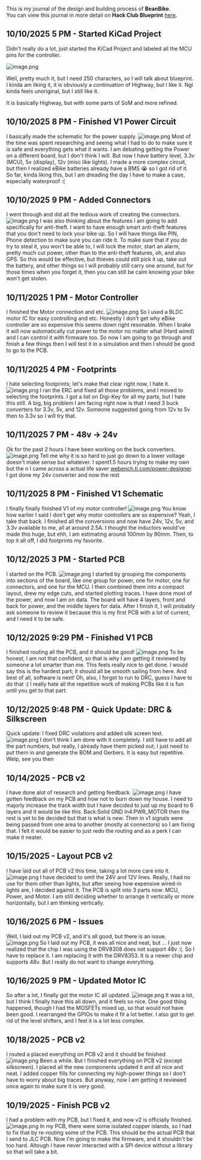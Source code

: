 <!--
  ===================    !!READ THIS NOTICE!!   ====================
  DO NOT edit this file manually. Your changes WILL BE OVERWRITTEN!
  This journal is auto generated and updated by Hack Club Blueprint.
  To edit this file, please edit your journal entries on Blueprint.
  ==================================================================
-->

This is my journal of the design and building process of **BeanBike**.  
You can view this journal in more detail on **Hack Club Blueprint** [here](https://blueprint.hackclub.com/projects/396).


## 10/10/2025 5 PM - Started KiCad Project  

Didn't really do a lot, just started the KiCad Project and labeled all the MCU pins for the controller.

![image.png](https://blueprint.hackclub.com/user-attachments/blobs/proxy/eyJfcmFpbHMiOnsiZGF0YSI6MTUxMywicHVyIjoiYmxvYl9pZCJ9fQ==--a9143516e9c36189a78fa9728de7c93dc4bf3c46/image.png)


Well, pretty much it, but I need 250 characters, so I will talk about blueprint. I kinda am liking it, it is obviously a continuation of Highway, but I like it. Ngl kinda feels unoriginal, but I still like it. 

It is basically Highway, but with some parts of SoM and more refined.  

## 10/10/2025 8 PM - Finished V1 Power Circuit  

I basically made the schematic for the power supply.
![image.png](https://blueprint.hackclub.com/user-attachments/blobs/proxy/eyJfcmFpbHMiOnsiZGF0YSI6MTUzNCwicHVyIjoiYmxvYl9pZCJ9fQ==--8241470e2299ee4d2047ad70ae19330d94f9d8c5/image.png)
Most of the time was spent researching and seeing what I had to do to make sure it is safe and everything gets what it wants. I am debating getting the Power on a different board, but I don't think I will.
But now I have battery level, 3.3v (MCU), 5v (display), 12v (misc like lights). 
I made a more complex circuit, but then I realized eBike batteries already have a BMS 😭 so I got rid of it.
So far, kinda liking this, but I am dreading the day I have to make a case, especially waterproof :(  

## 10/10/2025 9 PM - Added Connectors  

I went through and did all the tedious work of creating the connectors. 
![image.png](https://blueprint.hackclub.com/user-attachments/blobs/proxy/eyJfcmFpbHMiOnsiZGF0YSI6MTU0MywicHVyIjoiYmxvYl9pZCJ9fQ==--e89d0bf58e68c16cda045891f44fc5b6902c0a66/image.png)
I was also thinking about the features I am going to add specifically for anti-theft. I want to have enough smart anti-theft features that you don't need to lock your bike up. So I will have things like PIN, Phone detection to make sure you can ride it. To make sure that if you do try to steal it, you won't be able to, I will lock the motor, start an alarm, pretty much cut power, other than to the anti-theft features, oh, and also GPS. So this would be effective, but thieves could still pick it up, take out the battery, and other things so I will probably still carry one around, but for those times when you forget it, then you can still be calm knowing your bike won't get stolen.  

## 10/11/2025 1 PM - Motor Controller  

I finished the Motor connection and etc.
![image.png](https://blueprint.hackclub.com/user-attachments/blobs/proxy/eyJfcmFpbHMiOnsiZGF0YSI6MTY0MCwicHVyIjoiYmxvYl9pZCJ9fQ==--03ccd02f88be4c9362fb244c248106f154a25d63/image.png)
So I used a BLDC motor IC for easy controlling and etc. Honestly I don't get why eBike controller are so expensive this seems down right resonable.
When I brake it will now automatically cut power to the motor no matter what (Hard wired) and I can control it with firmware too. So now I am going to go through and finish a few things then I will test it in a simulation and then I should be good to go to the PCB.  

## 10/11/2025 4 PM - Footprints  

I hate selecting footprints; let's make that clear right now, I hate it.
![image.png](https://blueprint.hackclub.com/user-attachments/blobs/proxy/eyJfcmFpbHMiOnsiZGF0YSI6MTY3MCwicHVyIjoiYmxvYl9pZCJ9fQ==--02d80125252332b05c6f6fb64ecf9d814c531c28/image.png)
I ran the ERC and fixed all those problems, and I moved to selecting the footprints. I got a list on Digi-Key for all my parts, but I hate this still. A big, big problem I am facing right now is that I need 3 buck converters for 3.3v, 5v, and 12v. Someone suggested going from 12v to 5v then to 3.3v so I will try that.  

## 10/11/2025 7 PM - 48v -> 24v  

Ok for the past 2 hours I have been working on the buck converters.
![image.png](https://blueprint.hackclub.com/user-attachments/blobs/proxy/eyJfcmFpbHMiOnsiZGF0YSI6MTY5OSwicHVyIjoiYmxvYl9pZCJ9fQ==--883f798163d37c0d06bf2b47560470d24ca28e1a/image.png)
Tell me why it is so hard to just go down to a lower voltage doesn't make sense but whatever. I spent1.5 hours trying to make my own but the n I came across a actual life saver [webench.ti.com/power-designer](webench.ti.com/power-designer). I got done my 24v converter and now the rest  

## 10/11/2025 8 PM - Finished V1 Schematic  

I finally finally finished V1 of my motor controller!
![image.png](https://blueprint.hackclub.com/user-attachments/blobs/proxy/eyJfcmFpbHMiOnsiZGF0YSI6MTcxOSwicHVyIjoiYmxvYl9pZCJ9fQ==--e81ce31382838081d9f66ed0659053e2d6eead8b/image.png)
You know how earlier I said I don't get why motor controllers are so expensive? Yeah, I take that back. I finished all the conversions and now have 24v, 12v, 5v, and 3.3v available to me, all at around 2.5A. I thought the inductors would've made this huge, but ehh, I am estimating around 100mm by 90mm. Then, to top it all off, I did footprints my favorite.  

## 10/12/2025 3 PM - Started PCB  

I started on the PCB.
![image.png](https://blueprint.hackclub.com/user-attachments/blobs/proxy/eyJfcmFpbHMiOnsiZGF0YSI6MTg2OCwicHVyIjoiYmxvYl9pZCJ9fQ==--89756bc4c9c01c7c5119c1e327a72a686d879c30/image.png)
I started by grouping the components into sections of the board, like one group for power, one for motor, one for connectors, and one for the MCU. I then combined them into a compact layout, drew my edge cuts, and started plotting traces. I have done most of the power, and now I am on data. The board will have 4 layers, front and back for power, and the middle layers for data. After I finish it, I will probably ask someone to review it because this is my first PCB with a lot of current, and I need it to be safe.  

## 10/12/2025 9:29 PM - Finished V1 PCB  

I finished routing all the PCB, and it should be good!
![image.png](https://blueprint.hackclub.com/user-attachments/blobs/proxy/eyJfcmFpbHMiOnsiZGF0YSI6MTkxOSwicHVyIjoiYmxvYl9pZCJ9fQ==--72c7977c4bda1612ea090db430647902a0f86e98/image.png)
To be honest, I am not that confident, so that is why I am getting it reviewed by someone a lot smarter than me. This feels really nice to get done. I would say this is the hardest part; it should all be smooth sailing from here. And best of all, software is next! Oh, also, I forgot to run to DRC, guess I have to do that :( I really hate all the repetitive work of making PCBs like it is fun until you get to that part.  

## 10/12/2025 9:48 PM - Quick Update: DRC & Silkscreen  

Quick update: I fixed DRC violations and added silk screen text.  
![image.png](https://blueprint.hackclub.com/user-attachments/blobs/proxy/eyJfcmFpbHMiOnsiZGF0YSI6MTkyMSwicHVyIjoiYmxvYl9pZCJ9fQ==--3a524b9488808c1dd136c4c42497d863675c9223/image.png)
I don't think I am done with it completely. I still have to add all the part numbers, but really, I already have them picked out; I just need to put them in and generate the BOM and Gerbers. It is easy but repetitive. Welp, see you then  

## 10/14/2025 - PCB v2  

I have done alot of research and getting feedback.
![image.png](https://blueprint.hackclub.com/user-attachments/blobs/proxy/eyJfcmFpbHMiOnsiZGF0YSI6MjI1NiwicHVyIjoiYmxvYl9pZCJ9fQ==--d4da2f98b9ea5b46ba5ad298e70d54c87835423a/image.png)
I have gotten feedback on my PCB and how not to burn down my house. I need to majorly increase the track width but I have decided to just up my board to 6 layers and it would be like this. Back:Solid GND In4:PWR_MOTOR then the rest is yet to be decided but that is what is new. Then in v1 signals were being passed from one area to another (mostly at connectors) so I am fixing that. I felt it would be easier to just redo the routing and as a perk I can make it neater.  

## 10/15/2025 - Layout PCB v2  

I have laid out all of PCB v2 this time, taking a lot more care into it.
![image.png](https://blueprint.hackclub.com/user-attachments/blobs/proxy/eyJfcmFpbHMiOnsiZGF0YSI6MjQxOCwicHVyIjoiYmxvYl9pZCJ9fQ==--51fb2eb957b323b2416679f8a18b720a91a96e1b/image.png)
I have decided to omit the 24V and 12V lines. Really, I had no use for them other than lights, but after seeing how expensive wired-in lights are, I decided against it. The PCB is split into 3 parts now: MCU, Power, and Motor. I am still deciding whether to arrange it vertically or more horizontally, but I am thinking vertically.  

## 10/16/2025 6 PM - Issues  

Well, I laid out my PCB v2, and it's all good, but there is an issue.
![image.png](https://blueprint.hackclub.com/user-attachments/blobs/proxy/eyJfcmFpbHMiOnsiZGF0YSI6MjU0NywicHVyIjoiYmxvYl9pZCJ9fQ==--5e7ac3b7661c56ba94f7b6e6dff487882c250a19/image.png)
So I laid out my PCB, it was all nice and neat, but ... I just now realized that the chip I was using the DRV8308 does not support 48v :(. So I have to replace it. I am replacing it with the DRV8353. It is a newer chip and supports 48v. But I really do not want to change everything.  

## 10/16/2025 9 PM - Updated Motor IC  

So after a lot, I finally got the motor IC all updated.
![image.png](https://blueprint.hackclub.com/user-attachments/blobs/proxy/eyJfcmFpbHMiOnsiZGF0YSI6MjU2MywicHVyIjoiYmxvYl9pZCJ9fQ==--7aca53cf954b7236a22347976da6a951a3997245/image.png)
It was a lot, but I think I finally have this all down, and it feels so nice. One good thing happened, though I had the MOSFETs mixed up, so that would not have been good. I rearranged the GPIOs to make it fit a lot better. I also got to get rid of the level shifters, and I feel it is a lot less complex.  

## 10/18/2025 - PCB v2  

I routed a placed everything on PCB v2 and it should be finished.
![image.png](https://blueprint.hackclub.com/user-attachments/blobs/proxy/eyJfcmFpbHMiOnsiZGF0YSI6MzExMiwicHVyIjoiYmxvYl9pZCJ9fQ==--374cd558e1936bfda9d718b1a325a3058ea63345/image.png)
Been a while. But I finished everything on PCB v2 (except silkscreen). I placed all the new components updated it and all nice and neat. I added copper fills for connecting my high-power things so I don't have to worry about big traces. But anyway, now I am getting it reviewed once again to make sure it is very good.  

## 10/19/2025 - Finish PCB v2  

I had a problem with my PCB, but I fixed it, and now v2 is officially finished.
![image.png](https://blueprint.hackclub.com/user-attachments/blobs/proxy/eyJfcmFpbHMiOnsiZGF0YSI6MzM5MiwicHVyIjoiYmxvYl9pZCJ9fQ==--80aeae5ce28ee01168b97e2b7e07c51e8dc029dc/image.png)
In my PCB, there were some isolated copper islands, so I had to fix that by re-routing some of the PCB. This should be the actual PCB that I send to JLC PCB. Now I'm going to make the firmware, and it shouldn't be too hard. Altough I have never interacted with a SPI device without a library so that will take a bit.  

